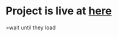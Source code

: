 <h1>Project is live at  <a href="https://main--rcbn-enterprise.netlify.app/" > here </a></h1> 
<p>>wait until they load </p
